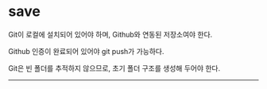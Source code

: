 # save

Git이 로컬에 설치되어 있어야 하며, Github와 연동된 저장소여야 한다.

Github 인증이 완료되어 있어야 git push가 가능하다.

Git은 빈 폴더를 추적하지 않으므로, 초기 폴더 구조를 생성해 두어야 한다.



---
